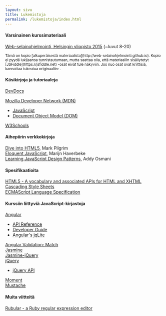 ```yaml
---
layout: sivu
title: Lukemistoja
permalink: /lukemistoja/index.html 
---
```


#### Varsinainen kurssimateriaali

[Web-selainohjelmointi, Helsingin yliopisto 2015]({{site.baseurl}}/weso/) (~luvut 8-20) 

<small>
Tämä on kopio [alkuperäisestä materiaalista](http://web-selainohjelmointi.github.io). Kopio ei pyydä lukijaansa tunnistautumaan, mutta saattaa olla, että materiaaliin sisällytetyt [JSFiddle](https://jsfiddle.net) -osat eivät tule näkyviin. Jos nuo osat ovat kriittisiä, kannattaa tukeutua originaaliin: <http://web-selainohjelmointi.github.io>.
</small>

#### Käsikirjoja ja tutoriaaleja

[DevDocs](http://devdocs.io/)

[Mozilla Developer Network (MDN)](https://developer.mozilla.org/fi/)

* [JavaScript](https://developer.mozilla.org/fi/docs/Web/JavaScript)
* [Document Object Model (DOM)](https://developer.mozilla.org/en-US/docs/Web/API/Document_Object_Model)
 
[W3Schools](http://www.w3schools.com)   

#### Aihepiirin verkkokirjoja

[Dive into HTML5](http://diveintohtml5.info/), Mark Pilgrim   
[Eloquent JavaScript](http://eloquentjavascript.net),  Marijn Haverbeke      
[Learning JavaScript Design Patterns](https://addyosmani.com/resources/essentialjsdesignpatterns/book/),  Addy Osmani


#### Spesifikaatioita

[HTML5 - A vocabulary and associated APIs for HTML and XHTML](http://www.w3.org/TR/html5/)    
[Cascading Style Sheets](http://www.w3.org/Style/CSS/)  
[ECMAScript Language Specification](https://tc39.github.io/ecma262/)  


#### Kurssiin liittyviä JavaScript-kirjastoja

[Angular](https://angularjs.org)

* [API Reference](https://docs.angularjs.org/api)
* [Developer Guide](https://docs.angularjs.org/guide)  
* [Angular's jqLite](https://docs.angularjs.org/api/ng/function/angular.element#angular-s-jqlite)

[Angular Validation: Match](https://github.com/TheSharpieOne/angular-validation-match)   
[Jasmine](http://jasmine.github.io)  
[Jasmine-jQuery](https://github.com/velesin/jasmine-jquery)  
[jQuery](https://jquery.com)  

* [jQuery API](http://api.jquery.com)

[Moment](http://momentjs.com)  
[Mustache](https://github.com/janl/mustache.js)  

#### Muita viitteitä

[Rubular - a Ruby regular expression editor](http://rubular.com/)   



